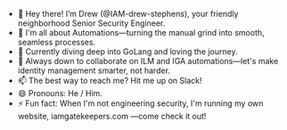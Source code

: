 - 👋 Hey there! I’m Drew (@IAM-drew-stephens), your friendly neighborhood Senior Security Engineer.
- 👀 I'm all about Automations—turning the manual grind into smooth, seamless processes.
- 🌱 Currently diving deep into GoLang and loving the journey.
- 💞️ Always down to collaborate on ILM and IGA automations—let's make identity management smarter, not harder.
- 📫 The best way to reach me? Hit me up on Slack!
- 😄 Pronouns: He / Him.
- ⚡ Fun fact: When I'm not engineering security, I'm running my own website, iamgatekeepers.com —come check it out!
